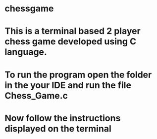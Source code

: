 # chessgame
# This is a terminal based 2 player chess game developed using C language.
# To run the program open the folder in the your IDE and run the file Chess_Game.c
# Now follow the instructions displayed on the terminal 
